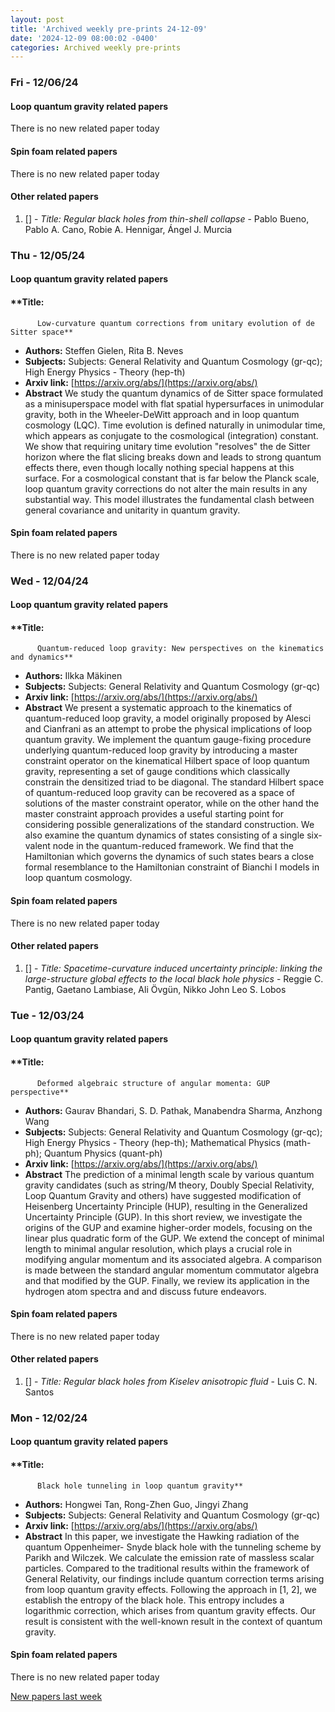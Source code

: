 ```yaml
---
layout: post
title: 'Archived weekly pre-prints 24-12-09'
date: '2024-12-09 08:00:02 -0400'
categories: Archived weekly pre-prints
---
```



### Fri - 12/06/24

#### Loop quantum gravity related papers

There is no new related paper today 

#### Spin foam related papers

There is no new related paper today 



#### Other related papers

1. [[]](https://arxiv.org/abs/) - *Title:
          Regular black holes from thin-shell collapse* - Pablo Bueno, Pablo A. Cano, Robie A. Hennigar, Ángel J. Murcia



### Thu - 12/05/24

#### Loop quantum gravity related papers

#### **Title:
          Low-curvature quantum corrections from unitary evolution of de Sitter space**
 - **Authors:** Steffen Gielen, Rita B. Neves
 - **Subjects:** Subjects:
General Relativity and Quantum Cosmology (gr-qc); High Energy Physics - Theory (hep-th)
 - **Arxiv link:** [https://arxiv.org/abs/](https://arxiv.org/abs/)
 - **Abstract**
 We study the quantum dynamics of de Sitter space formulated as a minisuperspace model with flat spatial hypersurfaces in unimodular gravity, both in the Wheeler-DeWitt approach and in loop quantum cosmology (LQC). Time evolution is defined naturally in unimodular time, which appears as conjugate to the cosmological (integration) constant. We show that requiring unitary time evolution "resolves" the de Sitter horizon where the flat slicing breaks down and leads to strong quantum effects there, even though locally nothing special happens at this surface. For a cosmological constant that is far below the Planck scale, loop quantum gravity corrections do not alter the main results in any substantial way. This model illustrates the fundamental clash between general covariance and unitarity in quantum gravity. 

#### Spin foam related papers

There is no new related paper today 

### Wed - 12/04/24

#### Loop quantum gravity related papers

#### **Title:
          Quantum-reduced loop gravity: New perspectives on the kinematics and dynamics**
 - **Authors:** Ilkka Mäkinen
 - **Subjects:** Subjects:
General Relativity and Quantum Cosmology (gr-qc)
 - **Arxiv link:** [https://arxiv.org/abs/](https://arxiv.org/abs/)
 - **Abstract**
 We present a systematic approach to the kinematics of quantum-reduced loop gravity, a model originally proposed by Alesci and Cianfrani as an attempt to probe the physical implications of loop quantum gravity. We implement the quantum gauge-fixing procedure underlying quantum-reduced loop gravity by introducing a master constraint operator on the kinematical Hilbert space of loop quantum gravity, representing a set of gauge conditions which classically constrain the densitized triad to be diagonal. The standard Hilbert space of quantum-reduced loop gravity can be recovered as a space of solutions of the master constraint operator, while on the other hand the master constraint approach provides a useful starting point for considering possible generalizations of the standard construction. We also examine the quantum dynamics of states consisting of a single six-valent node in the quantum-reduced framework. We find that the Hamiltonian which governs the dynamics of such states bears a close formal resemblance to the Hamiltonian constraint of Bianchi I models in loop quantum cosmology. 

#### Spin foam related papers

There is no new related paper today 



#### Other related papers

1. [[]](https://arxiv.org/abs/) - *Title:
          Spacetime-curvature induced uncertainty principle: linking the large-structure global effects to the local black hole physics* - Reggie C. Pantig, Gaetano Lambiase, Ali Övgün, Nikko John Leo S. Lobos



### Tue - 12/03/24

#### Loop quantum gravity related papers

#### **Title:
          Deformed algebraic structure of angular momenta: GUP perspective**
 - **Authors:** Gaurav Bhandari, S. D. Pathak, Manabendra Sharma, Anzhong Wang
 - **Subjects:** Subjects:
General Relativity and Quantum Cosmology (gr-qc); High Energy Physics - Theory (hep-th); Mathematical Physics (math-ph); Quantum Physics (quant-ph)
 - **Arxiv link:** [https://arxiv.org/abs/](https://arxiv.org/abs/)
 - **Abstract**
 The prediction of a minimal length scale by various quantum gravity candidates (such as string/M theory, Doubly Special Relativity, Loop Quantum Gravity and others) have suggested modification of Heisenberg Uncertainty Principle (HUP), resulting in the Generalized Uncertainty Principle (GUP). In this short review, we investigate the origins of the GUP and examine higher-order models, focusing on the linear plus quadratic form of the GUP. We extend the concept of minimal length to minimal angular resolution, which plays a crucial role in modifying angular momentum and its associated algebra. A comparison is made between the standard angular momentum commutator algebra and that modified by the GUP. Finally, we review its application in the hydrogen atom spectra and and discuss future endeavors. 

#### Spin foam related papers

There is no new related paper today 



#### Other related papers

1. [[]](https://arxiv.org/abs/) - *Title:
          Regular black holes from Kiselev anisotropic fluid* - Luis C. N. Santos



### Mon - 12/02/24

#### Loop quantum gravity related papers

#### **Title:
          Black hole tunneling in loop quantum gravity**
 - **Authors:** Hongwei Tan, Rong-Zhen Guo, Jingyi Zhang
 - **Subjects:** Subjects:
General Relativity and Quantum Cosmology (gr-qc)
 - **Arxiv link:** [https://arxiv.org/abs/](https://arxiv.org/abs/)
 - **Abstract**
 In this paper, we investigate the Hawking radiation of the quantum Oppenheimer- Snyde black hole with the tunneling scheme by Parikh and Wilczek. We calculate the emission rate of massless scalar particles. Compared to the traditional results within the framework of General Relativity, our findings include quantum correction terms arising from loop quantum gravity effects. Following the approach in [1, 2], we establish the entropy of the black hole. This entropy includes a logarithmic correction, which arises from quantum gravity effects. Our result is consistent with the well-known result in the context of quantum gravity. 

#### Spin foam related papers

There is no new related paper today 




[New papers last week]({{site.url}}/archived/weekly/pre-prints/2024/12/02/archived_weekly_papers.html)